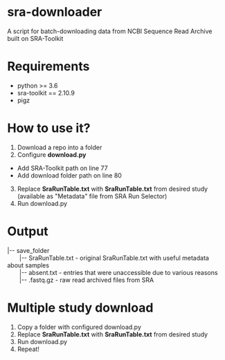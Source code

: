 # sra-downloader
A script for batch-downloading data from NCBI Sequence Read Archive built on SRA-Toolkit

# Requirements
- python >= 3.6
- sra-toolkit == 2.10.9
- pigz 

# How to use it? 
1. Download a repo into a folder
2. Configure **download.py**
- Add SRA-Toolkit path on line 77 
- Add download folder path on line 80   
3. Replace **SraRunTable.txt** with **SraRunTable.txt** from desired study (available as "Metadata" file from SRA Run Selector)
4. Run download.py

# Output
|-- save_folder  
&emsp;&emsp;|-- SraRunTable.txt - original SraRunTable.txt with useful metadata about samples  
&emsp;&emsp;|-- absent.txt - entries that were unaccessible due to various reasons  
&emsp;&emsp;|-- .fastq.gz - raw read archived files from SRA  

# Multiple study download
1. Copy a folder with configured download.py
2. Replace **SraRunTable.txt** with **SraRunTable.txt** from desired study
3. Run download.py
4. Repeat! 
